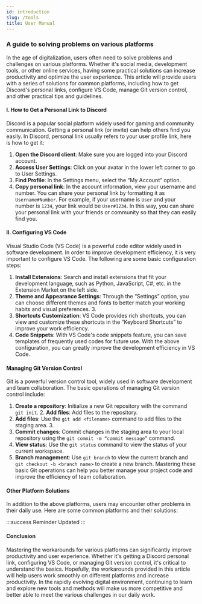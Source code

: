 ```yaml
---
id: introduction
slug: /tools
title: User Manual
---
```


 
### A guide to solving problems on various platforms
In the age of digitalization, users often need to solve problems and challenges on various platforms. Whether it's social media, development tools, or other online services, having some practical solutions can increase productivity and optimize the user experience. This article will provide users with a series of solutions for common platforms, including how to get Discord's personal links, configure VS Code, manage Git version control, and other practical tips and guidelines.
#### I. How to Get a Personal Link to Discord
Discord is a popular social platform widely used for gaming and community communication. Getting a personal link (or invite) can help others find you easily. In Discord, personal link usually refers to your user profile link, here is how to get it:
1. **Open the Discord client**: Make sure you are logged into your Discord account.
2. **Access User Settings**: Click on your avatar in the lower left corner to go to User Settings.
3. **Find Profile**: In the Settings menu, select the “My Account” option.
4. **Copy personal link**: In the account information, view your username and number. You can share your personal link by formatting it as `Username#Number`. For example, if your username is `User` and your number is `1234`, your link would be `User#1234`.
In this way, you can share your personal link with your friends or community so that they can easily find you.
#### II. Configuring VS Code
Visual Studio Code (VS Code) is a powerful code editor widely used in software development. In order to improve development efficiency, it is very important to configure VS Code. The following are some basic configuration steps:
1. **Install Extensions**: Search and install extensions that fit your development language, such as Python, JavaScript, C#, etc. in the Extension Market on the left side.
2. **Theme and Appearance Settings**: Through the “Settings” option, you can choose different themes and fonts to better match your working habits and visual preferences. 3.
3. **Shortcuts Customization**: VS Code provides rich shortcuts, you can view and customize these shortcuts in the “Keyboard Shortcuts” to improve your work efficiency.
4. **Code Snippets**: With VS Code's code snippets feature, you can save templates of frequently used codes for future use.
With the above configuration, you can greatly improve the development efficiency in VS Code.
#### Managing Git Version Control
Git is a powerful version control tool, widely used in software development and team collaboration. The basic operations of managing Git version control include:
1. **Create a repository**: Initialize a new Git repository with the command `git init`. 2. **Add files**: Add files to  the repository.
2. **Add files**: Use the `git add <filename>` command to add files to the staging area. 3.
3. **Commit changes**: Commit changes in the staging area to your local repository using the `git commit -m “commit message”` command.
4. **View status**: Use the `git status` command to view the status of your current workspace.
5. **Branch management**: Use `git branch` to view the current branch and `git checkout -b <branch name>` to create a new branch.
Mastering these basic Git operations can help you better manage your project code and improve the efficiency of team collaboration.
#### Other Platform Solutions
In addition to the above platforms, users may encounter other problems in their daily use. Here are some common platforms and their solutions:

:::success Reminder
Updated
:::

#### Conclusion
Mastering the workarounds for various platforms can significantly improve productivity and user experience. Whether it's getting a Discord personal link, configuring VS Code, or managing Git version control, it's critical to understand the basics. Hopefully, the workarounds provided in this article will help users work smoothly on different platforms and increase productivity. In the rapidly evolving digital environment, continuing to learn and explore new tools and methods will make us more competitive and better able to meet the various challenges in our daily work.